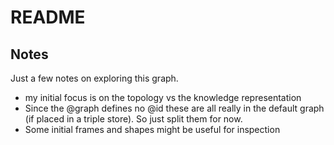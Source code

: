# README

## Notes

Just a few notes on exploring this graph.

* my initial focus is on the topology vs the knowledge representation
* Since the @graph defines no @id these are all really in the default graph (if placed in a 
  triple store).   So just split them for now.
* Some initial frames and shapes might be useful for inspection



